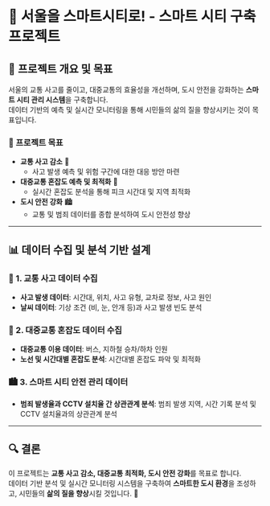 # 🚀 서울을 스마트시티로! - 스마트 시티 구축 프로젝트

## 📌 프로젝트 개요 및 목표
서울의 교통 사고를 줄이고, 대중교통의 효율성을 개선하며, 도시 안전을 강화하는 **스마트 시티 관리 시스템**을 구축합니다.  
데이터 기반의 예측 및 실시간 모니터링을 통해 시민들의 삶의 질을 향상시키는 것이 목표입니다.

### 🎯 프로젝트 목표
- **교통 사고 감소** 🚗  
  - 사고 발생 예측 및 위험 구간에 대한 대응 방안 마련
- **대중교통 혼잡도 예측 및 최적화** 🚉  
  - 실시간 혼잡도 분석을 통해 피크 시간대 및 지역 최적화
- **도시 안전 강화** 🏙️  
  - 교통 및 범죄 데이터를 종합 분석하여 도시 안전성 향상

---

## 📊 데이터 수집 및 분석 기반 설계

### 🚗 1. 교통 사고 데이터 수집
- **사고 발생 데이터**: 시간대, 위치, 사고 유형, 교차로 정보, 사고 원인
- **날씨 데이터**: 기상 조건 (비, 눈, 안개 등)과 사고 발생 빈도 분석

### 🚉 2. 대중교통 혼잡도 데이터 수집
- **대중교통 이용 데이터**: 버스, 지하철 승차/하차 인원
- **노선 및 시간대별 혼잡도 분석**: 시간대별 혼잡도 파악 및 최적화

### 🏙️ 3. 스마트 시티 안전 관리 데이터
- **범죄 발생율과 CCTV 설치율 간 상관관계 분석**: 범죄 발생 지역, 시간 기록 분석 및 CCTV 설치율과의 상관관계 분석

---

## 🔍 결론
이 프로젝트는 **교통 사고 감소, 대중교통 최적화, 도시 안전 강화**를 목표로 합니다.  
데이터 기반 분석 및 실시간 모니터링 시스템을 구축하여 **스마트한 도시 환경**을 조성하고, 시민들의 **삶의 질을 향상**시킬 것입니다. 🚀  
